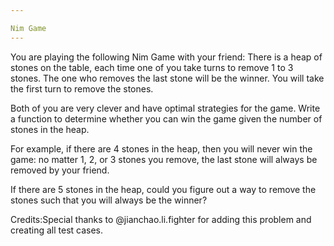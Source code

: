 ```yaml
---

Nim Game 
---
```



You are playing the following Nim Game with your friend: There is a heap of stones on the table, each time one of you take turns to remove 1 to 3 stones. The one who removes the last stone will be the winner. You will take the first turn to remove the stones.



Both of you are very clever and have optimal strategies for the game. Write a function to determine whether you can win the game given the number of stones in the heap.



For example, if there are 4 stones in the heap, then you will never win the game: no matter 1, 2, or 3 stones you remove, the last stone will always be removed by your friend.



  If there are 5 stones in the heap, could you figure out a way to remove the stones such that you will always be the winner? 


Credits:Special thanks to @jianchao.li.fighter for adding this problem and creating all test cases.

